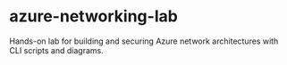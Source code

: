 # azure-networking-lab
Hands-on lab for building and securing Azure network architectures with CLI scripts and diagrams.
